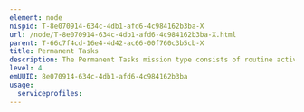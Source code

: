 ```yaml
---
element: node
nispid: T-8e070914-634c-4db1-afd6-4c984162b3ba-X
url: /node/T-8e070914-634c-4db1-afd6-4c984162b3ba-X.html
parent: T-66c7f4cd-16e4-4d42-ac66-00f760c3b5cb-X
title: Permanent Tasks
description: The Permanent Tasks mission type consists of routine activities performed on a permanent basis throughout NATO's static structure that are not captured by the official Mission Types.
level: 4
emUUID: 8e070914-634c-4db1-afd6-4c984162b3ba
usage:
  serviceprofiles:
---
```

